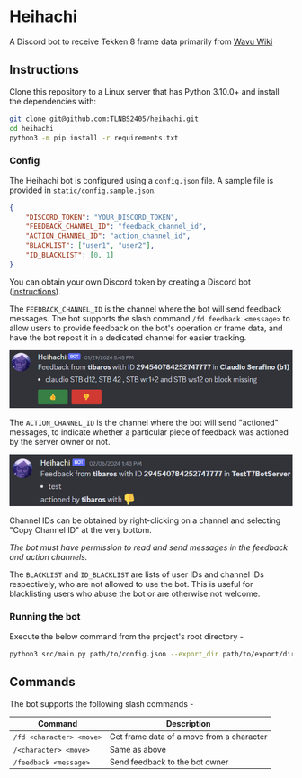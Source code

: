 # Heihachi

A Discord bot to receive Tekken 8 frame data primarily from [Wavu Wiki](https://wavu.wiki/t/Main_Page)

## Instructions

Clone this repository to a Linux server that has Python 3.10.0+ and install the dependencies with:

```bash
git clone git@github.com:TLNBS2405/heihachi.git
cd heihachi
python3 -m pip install -r requirements.txt
```
### Config

The Heihachi bot is configured using a `config.json` file. A sample file is provided in `static/config.sample.json`.

```json
{
    "DISCORD_TOKEN": "YOUR_DISCORD_TOKEN",
    "FEEDBACK_CHANNEL_ID": "feedback_channel_id",
    "ACTION_CHANNEL_ID": "action_channel_id",
    "BLACKLIST": ["user1", "user2"],
    "ID_BLACKLIST": [0, 1]
}
```
You can obtain your own Discord token by creating a Discord bot ([instructions](https://discordpy.readthedocs.io/en/stable/discord.html)).

The `FEEDBACK_CHANNEL_ID` is the channel where the bot will send feedback messages. The bot supports the slash command `/fd feedback <message>` to allow users to provide feedback on the bot's operation or frame data, and have the bot repost it in a dedicated channel for easier tracking.

![Feedback](/assets/feedback_example.png)

The `ACTION_CHANNEL_ID` is the channel where the bot will send "actioned" messages, to indicate whether a particular piece of feedback was actioned by the server owner or not.

![Actioned](/assets/actioned_example.png)

Channel IDs can be obtained by right-clicking on a channel and selecting "Copy Channel ID" at the very bottom.

_The bot must have permission to read and send messages in the feedback and action channels._

The `BLACKLIST` and `ID_BLACKLIST` are lists of user IDs and channel IDs respectively, who are not allowed to use the bot. This is useful for blacklisting users who abuse the bot or are otherwise not welcome.

### Running the bot

Execute the below command from the project's root directory -

```bash
python3 src/main.py path/to/config.json --export_dir path/to/export/dir
```

## Commands

The bot supports the following slash commands -

| Command | Description |
| --- | --- |
| `/fd <character> <move>` | Get frame data of a move from a character |
| `/<character> <move>` | Same as above |
| `/feedback <message>` | Send feedback to the bot owner |
